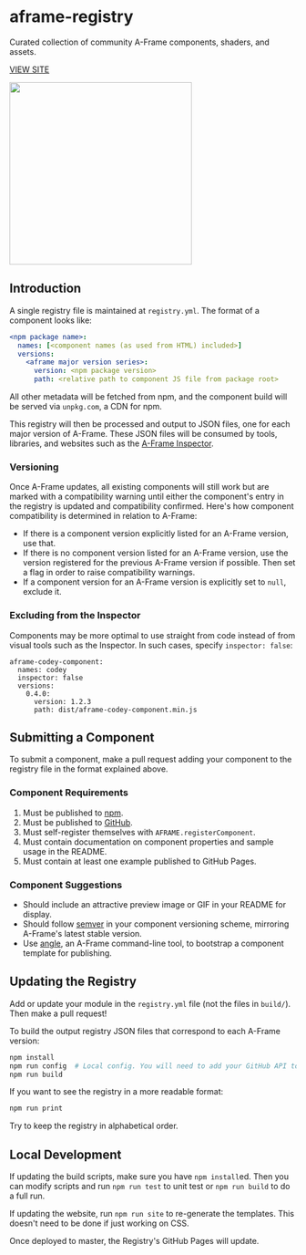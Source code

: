 # aframe-registry

Curated collection of community A-Frame components, shaders, and assets.

[VIEW SITE](https://aframevr.github.io/aframe-registry/)

<img src="https://rawgit.com/aframevr/aframe-registry/master/scripts/placeholder.svg" height="320">

## Introduction

A single registry file is maintained at `registry.yml`. The format of a
component looks like:

```yml
<npm package name>:
  names: [<component names (as used from HTML) included>]
  versions:
    <aframe major version series>:
      version: <npm package version>
      path: <relative path to component JS file from package root>
```

All other metadata will be fetched from npm, and the component build will be
served via `unpkg.com`, a CDN for npm.

This registry will then be processed and output to JSON files, one for each
major version of A-Frame. These JSON files will be consumed by tools,
libraries, and websites such as the [A-Frame
Inspector](https://github.com/aframevr/aframe-inspector).

### Versioning

Once A-Frame updates, all existing components will still work but are marked
with a compatibility warning until either the component's entry in the registry
is updated and compatibility confirmed. Here's how component compatibility is
determined in relation to A-Frame:

- If there is a component version explicitly listed for an A-Frame version, use that.
- If there is no component version listed for an A-Frame version, use the
  version registered for the previous A-Frame version if possible. Then set a
  flag in order to raise compatibility warnings.
- If a component version for an A-Frame version is explicitly set to `null`,
  exclude it.

### Excluding from the Inspector

Components may be more optimal to use straight from code instead of from visual
tools such as the Inspector. In such cases, specify `inspector: false`:

```
aframe-codey-component:
  names: codey
  inspector: false
  versions:
    0.4.0:
      version: 1.2.3
      path: dist/aframe-codey-component.min.js
```

## Submitting a Component

To submit a component, make a pull request adding your component to the
registry file in the format explained above.

### Component Requirements

1. Must be published to [npm](https://npmjs.com).
2. Must be published to [GitHub](https://github.com).
3. Must self-register themselves with `AFRAME.registerComponent`.
4. Must contain documentation on component properties and sample usage in the README.
5. Must contain at least one example published to GitHub Pages.

### Component Suggestions

- Should include an attractive preview image or GIF in your README for display.
- Should follow [semver](http://semver.org/) in your component versioning scheme, mirroring A-Frame's latest stable version.
- Use [angle](https://www.npmjs.com/package/angle), an A-Frame command-line tool, to bootstrap a component template for publishing.

## Updating the Registry

Add or update your module in the `registry.yml` file (not the files in
`build/`). Then make a pull request!

To build the output registry JSON files that correspond to each A-Frame version:

```bash
npm install
npm run config  # Local config. You will need to add your GitHub API token.
npm run build
```

If you want to see the registry in a more readable format:

```bash
npm run print
```

Try to keep the registry in alphabetical order.

## Local Development

If updating the build scripts, make sure you have `npm install`ed. Then you can
modify scripts and run `npm run test` to unit test or `npm run build` to do a
full run.

If updating the website, run `npm run site` to re-generate the templates. This
doesn't need to be done if just working on CSS.

Once deployed to master, the Registry's GitHub Pages will update.

